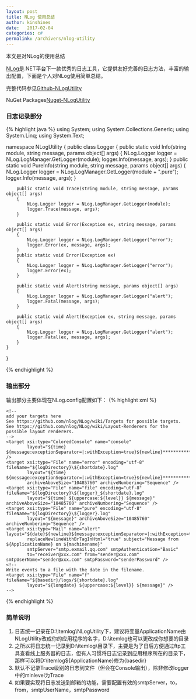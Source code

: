 ```yaml
---
layout: post
title: NLog 使用总结
author: kinshines
date:   2017-02-04
categories: c#
permalink: /archivers/nlog-utility
---
```


<p class="lead">本文是对NLog的使用总结</p>

[NLog](http://nlog-project.org/)是.NET平台下一款优秀的日志工具，它提供友好完善的日志方法，丰富的输出配置，下面是个人对NLog使用简单总结。

完整代码参见[Github-NLogUtility](https://github.com/kinshines/NLogUtility/tree/master/NLogUtility)

NuGet Packages[Nuget-NLogUtility](https://www.nuget.org/packages/NLogUtility)

### 日志记录部分
{% highlight java %}
using System;
using System.Collections.Generic;
using System.Linq;
using System.Text;

namespace NLogUtility
{
    public class Logger
    {
        public static void Info(string module, string message, params object[] args)
        {
            NLog.Logger logger = NLog.LogManager.GetLogger(module);
            logger.Info(message, args);
        }
        public static void PureInfo(string module, string message, params object[] args)
        {
            NLog.Logger logger = NLog.LogManager.GetLogger(module + ".pure");
            logger.Info(message, args);
        }

        public static void Trace(string module, string message, params object[] args)
        {
            NLog.Logger logger = NLog.LogManager.GetLogger(module);
            logger.Trace(message, args);
        }

        public static void Error(Exception ex, string message, params object[] args)
        {
            NLog.Logger logger = NLog.LogManager.GetLogger("error");
            logger.Error(ex, message, args);
        }
        public static void Error(Exception ex)
        {
            NLog.Logger logger = NLog.LogManager.GetLogger("error");
            logger.Error(ex);
        }

        public static void Alert(string message, params object[] args)
        {
            NLog.Logger logger = NLog.LogManager.GetLogger("alert");
            logger.Fatal(message, args);
        }

        public static void Alert(Exception ex, string message, params object[] args)
        {
            NLog.Logger logger = NLog.LogManager.GetLogger("alert");
            logger.Fatal(ex, message, args);
        }
    }
}

{% endhighlight %}

### 输出部分
输出部分主要体现在NLog.config配置如下：
{% highlight xml %}
<?xml version="1.0" encoding="utf-8" ?>
<nlog xmlns="http://www.nlog-project.org/schemas/NLog.xsd"
      xmlns:xsi="http://www.w3.org/2001/XMLSchema-instance"
      xsi:schemaLocation="http://www.nlog-project.org/schemas/NLog.xsd NLog.xsd"
      autoReload="true"
      throwExceptions="false"
      internalLogLevel="Off" internalLogFile="c:\temp\nlog-internal.log">

  <!-- optional, add some variables
  https://github.com/nlog/NLog/wiki/Configuration-file#variables
  -->
  <variable name="myvar" value="myvalue"/>
  <variable name="ApplicationName" value="NLogUtility"/>
  <variable name="logDirectory" value="D:\itemlog\${ApplicationName}"/>
  <!--
  See https://github.com/nlog/nlog/wiki/Configuration-file
  for information on customizing logging rules and outputs.
   -->
  <targets>

    <!--
    add your targets here
    See https://github.com/nlog/NLog/wiki/Targets for possible targets.
    See https://github.com/nlog/NLog/wiki/Layout-Renderers for the possible layout renderers.
    -->
    <target xsi:type="ColoredConsole" name="console"
            layout="${time} ${message:exceptionSeparator=|:withException=true}${newline}*****************************" />
    <target xsi:type="File" name="error" encoding="utf-8" fileName="${logDirectory}\${shortdate}.log"
            layout="${time} ${message:exceptionSeparator=|:withException=true}${newline}*****************************" 
            archiveAboveSize="10485760" archiveNumbering="Sequence" />
    <target xsi:type="File" name="file" encoding="utf-8" fileName="${logDirectory}\${logger}_${shortdate}.log"
            layout="${time} ${uppercase:${level}} ${message}" archiveAboveSize="10485760" archiveNumbering="Sequence" />
    <target xsi:type="File" name="pure" encoding="utf-8" fileName="${logDirectory}\${logger}.log"
            layout="${message}" archiveAboveSize="10485760" archiveNumbering="Sequence" />
    <target xsi:type="Mail" name="alert" layout="${date}${newline}${message:exceptionSeparator=|:withException=true}${newline}"
            replaceNewlineWithBrTagInHtml="true" subject="Message from ${ApplicationName} on ${machinename}"
            smtpServer="smtp.exmail.qq.com" smtpAuthentication="Basic"
            to="receiver@xxx.com" from="sender@xxx.com" smtpUserName="sender@xxx.com" smtpPassword="senderPassword" />
    <!--
    Write events to a file with the date in the filename.
    <target xsi:type="File" name="f" fileName="${basedir}/logs/${shortdate}.log"
            layout="${longdate} ${uppercase:${level}} ${message}" />
    -->
  </targets>

  <rules>
    <!-- add your logging rules here -->
    <logger name="*" minlevel="Trace" writeTo="console" enabled="true" />
    <logger name="error" minlevel="Debug" writeTo="error" final="true" />
    <logger name="*.pure" minlevel="Trace" writeTo="pure" final="true" />
    <logger name="alert" minlevel="Debug" writeTo="alert" />
    <logger name="*" minlevel="Debug" writeTo="file" />
    <!--
    Write all events with minimal level of Debug (So Debug, Info, Warn, Error and Fatal, but not Trace)  to "f"
    <logger name="*" minlevel="Debug" writeTo="f" />
    -->
  </rules>
</nlog>
{% endhighlight %}

### 简单说明
1. 日志统一记录在D:\itemlog\NLogUtility下，建议将变量ApplicationName由NLogUtility改成你的应用程序的名字，D:\itemlog也可以更改成你想要的目录
2. 之所以将日志统一记录到D:\itemlog\目录下，主要是为了日后方便通过ftp工具查看线上服务器的日志，但有人习惯将日志记录到应用程序所在的目录下，那样可以将D:\itemlog\${ApplicationName}修为{basedir}
3. 默认不记录Trace级别的日志到文件（但会在Console输出），除非修改logger中的minlevel为Trace
4. 如果要实现将日志发送到邮箱的功能，需要配置有效的smtpServer，to， from，smtpUserName，smtpPassword

